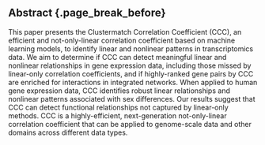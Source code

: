 ## Abstract {.page_break_before}

This paper presents the Clustermatch Correlation Coefficient (CCC), an efficient and not-only-linear correlation coefficient based on machine learning models, to identify linear and nonlinear patterns in transcriptomics data.
We aim to determine if CCC can detect meaningful linear and nonlinear relationships in gene expression data, including those missed by linear-only correlation coefficients, and if highly-ranked gene pairs by CCC are enriched for interactions in integrated networks.
When applied to human gene expression data, CCC identifies robust linear relationships and nonlinear patterns associated with sex differences.
Our results suggest that CCC can detect functional relationships not captured by linear-only methods.
CCC is a highly-efficient, next-generation not-only-linear correlation coefficient that can be applied to genome-scale data and other domains across different data types.
